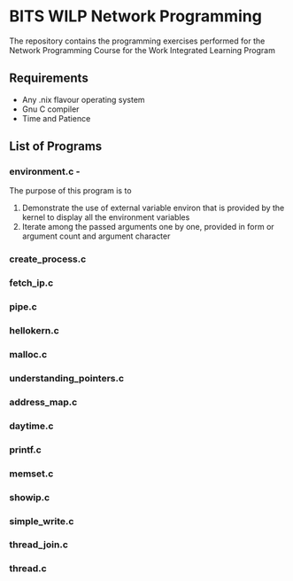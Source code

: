# BITS WILP Network Programming

The repository contains the programming exercises performed for the Network Programming Course for the Work Integrated Learning Program

## Requirements

 * Any .nix flavour operating system
 * Gnu C compiler
 * Time and Patience 

## List of Programs

###  environment.c - 
 The purpose of this program is to 
 1. Demonstrate the use of external variable environ that is provided by the kernel to display all the environment variables
 2. Iterate among the passed arguments one by one, provided in form or argument count and argument character

 
### create_process.c
### fetch_ip.c
### pipe.c
### hellokern.c
### malloc.c
### understanding_pointers.c
### address_map.c
### daytime.c
### printf.c
### memset.c
### showip.c
### simple_write.c
### thread_join.c
### thread.c



